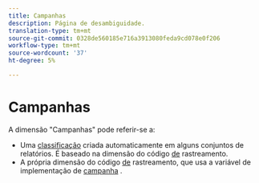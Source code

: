 ```yaml
---
title: Campanhas
description: Página de desambiguidade.
translation-type: tm+mt
source-git-commit: 0328de560185e716a3913080feda9cd078e0f206
workflow-type: tm+mt
source-wordcount: '37'
ht-degree: 5%

---
```



# Campanhas

A dimensão &quot;Campanhas&quot; pode referir-se a:

* Uma [classificação](../c-classifications2/c-classifications.md) criada automaticamente em alguns conjuntos de relatórios. É baseado na dimensão do código [de](tracking-code.md) rastreamento.
* A própria dimensão do código [de](tracking-code.md) rastreamento, que usa a variável de implementação de [campanha](/help/implement/vars/page-vars/campaign.md) .
